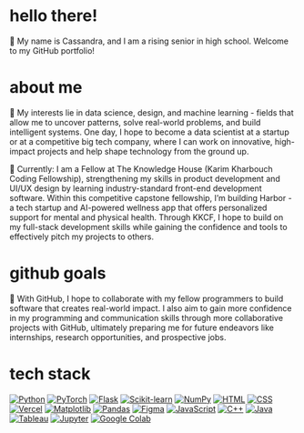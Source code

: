 # hello there!
🐚 My name is Cassandra, and I am a rising senior in high school. Welcome to my GitHub portfolio!

# about me
🤍 My interests lie in data science, design, and machine learning - fields that allow me to uncover patterns, solve real-world problems, and build intelligent systems. One day, I hope to become a data scientist at a startup or at a competitive big tech company, where I can work on innovative, high-impact projects and help shape technology from the ground up. 

🌊 Currently: I am a Fellow at The Knowledge House (Karim Kharbouch Coding Fellowship), strengthening my skills in product development and UI/UX design by learning industry-standard front-end development software. Within this competitive capstone fellowship, I’m building Harbor - a tech startup and AI-powered wellness app that offers personalized support for mental and physical health. Through KKCF, I hope to build on my full-stack development skills while gaining the confidence and tools to effectively pitch my projects to others. 

# github goals
🥥 With GitHub, I hope to collaborate with my fellow programmers to build software that creates real-world impact. I also aim to gain more confidence in my programming and communication skills through more collaborative projects with GitHub, ultimately preparing me for future endeavors like internships, research opportunities, and prospective jobs.

# tech stack
[![Python](https://img.shields.io/badge/python-24221e?style=for-the-badge&logo=python&logoColor=white)](#)
[![PyTorch](https://img.shields.io/badge/pytorch-24221e?style=for-the-badge&logo=pytorch&logoColor=white)](#)
[![Flask](https://img.shields.io/badge/flask-24221e?style=for-the-badge&logo=flask&logoColor=white)](#)
[![Scikit-learn](https://img.shields.io/badge/scikit--learn-24221e?style=for-the-badge&logo=scikitlearn&logoColor=white)](#)
[![NumPy](https://img.shields.io/badge/numpy-24221e?style=for-the-badge&logo=numpy&logoColor=white)](#)
[![HTML](https://img.shields.io/badge/html5-24221e?style=for-the-badge&logo=html5&logoColor=white)](#)
[![CSS](https://img.shields.io/badge/css3-24221e?style=for-the-badge&logo=css3&logoColor=white)](#)
[![Vercel](https://img.shields.io/badge/vercel-24221e?style=for-the-badge&logo=vercel&logoColor=white)](#)
[![Matplotlib](https://img.shields.io/badge/matplotlib-24221e?style=for-the-badge&logo=plotly&logoColor=white)](#)
[![Pandas](https://img.shields.io/badge/pandas-24221e?style=for-the-badge&logo=pandas&logoColor=white)](#)
[![Figma](https://img.shields.io/badge/figma-24221e?style=for-the-badge&logo=figma&logoColor=white)](#)
[![JavaScript](https://img.shields.io/badge/javascript-24221e?style=for-the-badge&logo=javascript&logoColor=white)](#)
[![C++](https://img.shields.io/badge/c++-24221e?style=for-the-badge&logo=c%2B%2B&logoColor=white)](#)
[![Java](https://img.shields.io/badge/java-24221e?style=for-the-badge&logo=java&logoColor=white)](#)
[![Tableau](https://img.shields.io/badge/tableau-24221e?style=for-the-badge&logo=tableau&logoColor=white)](#)
[![Jupyter](https://img.shields.io/badge/jupyter-24221e?style=for-the-badge&logo=jupyter&logoColor=white)](#)
[![Google Colab](https://img.shields.io/badge/google%20colab-24221e?style=for-the-badge&logo=googlecolab&logoColor=white)](#)
